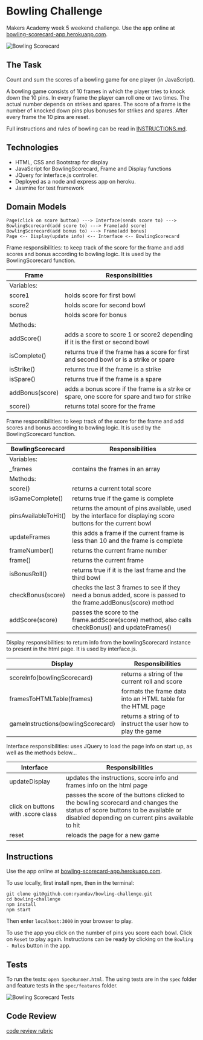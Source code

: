 
Bowling Challenge
=================

Makers Academy week 5 weekend challenge. Use the app online at [bowling-scorecard-app.herokuapp.com](https://bowling-scorecard-app.herokuapp.com/).

![Bowling Scorecard](https://i.imgur.com/y7azhzn.png)

## The Task

Count and sum the scores of a bowling game for one player (in JavaScript).

A bowling game consists of 10 frames in which the player tries to knock down the 10 pins. In every frame the player can roll one or two times. The actual number depends on strikes and spares. The score of a frame is the number of knocked down pins plus bonuses for strikes and spares. After every frame the 10 pins are reset.

Full instructions and rules of bowling can be read in [INSTRUCTIONS.md](INSTRUCTIONS.md).

## Technologies
- HTML, CSS and Bootstrap for display
- JavaScript for BowlingScorecard, Frame and Display functions
- JQuery for interface.js controller.
- Deployed as a node and express app on heroku.
- Jasmine for test framework

## Domain Models

```dm
Page(click on score button) ---> Interface(sends score to) ---> BowlingScorecard(add score to) ---> Frame(add score)
BowlingScorecard(add bonus to) ---> Frame(add bonus)
Page <-- Display(update info) <-- Interface <-- BowlingScorecard
```

Frame responsibilities: to keep track of the score for the frame and add scores and bonus according to bowling logic. It is used by the BowlingScorecard function.

|Frame | Responsibilities |
|--|--|
| Variables: |  |
| score1 | holds score for first bowl |
| score2 | holds score for second bowl |
| bonus | holds score for bonus |
| Methods: | |
| addScore() | adds a score to score 1 or score2 depending if it is the first or second bowl|
| isComplete() | returns true if the frame has a score for first and second bowl or is a strike or spare |
| isStrike() | returns true if the frame is a strike |
| isSpare() | returns true if the frame is a spare |
| addBonus(score) | adds a bonus score if the frame is a strike or spare, one score for spare and two for strike |
| score() | returns total score for the frame |

Frame responsibilities: to keep track of the score for the frame and add scores and bonus according to bowling logic. It is used by the BowlingScorecard function.

| BowlingScorecard | Responsibilities |
|-|-|
| Variables: | |
| _frames | contains the frames in an array |
| Methods: | |
| score() | returns a current total score |
| isGameComplete() | returns true if the game is complete |
| pinsAvailableToHit() | returns the amount of pins available, used by the interface for displaying score buttons for the current bowl
| updateFrames | this adds a frame if the current frame is less than 10 and the frame is complete |
| frameNumber() | returns the current frame number |
| frame() | returns the current frame |
| isBonusRoll() | returns true if it is the last frame and the third bowl |
| checkBonus(score) | checks the last 3 frames to see if they need a bonus added, score is passed to the frame.addBonus(score) method |
| addScore(score) | passes the score to the frame.addScore(score) method, also calls checkBonus() and updateFrames() |

Display responsibilities: to return info from the bowlingScorecard instance to present in the html page. It is used by interface.js.

| Display | Responsibilities |
|-|-|
| scoreInfo(bowlingScorecard) | returns a string of the current roll and score |
| framesToHTMLTable(frames) | formats the frame data into an HTML table for the HTML page |
| gameInstructions(bowlingScorecard) | returns a string of to instruct the user how to play the game |

Interface responsibilities: uses JQuery to load the page info on start up, as well as the methods below...

| Interface | Responsibilities |
|-|-|
| updateDisplay | updates the instructions, score info and frames info on the html page |
| click on buttons with .score class | passes the score of the buttons clicked to the bowling scorecard and changes the status of score buttons to be available or disabled depending on current pins available to hit |
| reset | reloads the page for a new game |


## Instructions

Use the app online at [bowling-scorecard-app.herokuapp.com](https://bowling-scorecard-app.herokuapp.com/).

To use locally, first install npm, then in the terminal:
```
git clone git@github.com:ryandav/bowling-challenge.git
cd bowling-challenge
npm install
npm start
```

Then enter `localhost:3000` in your browser to play.

To use the app you click on the number of pins you score each bowl. Click on `Reset` to play again. Instructions can be ready by clicking on the `Bowling - Rules` button in the app.

## Tests

To run the tests: `open SpecRunner.html`. The using tests are in the `spec` folder and feature tests in the `spec/features` folder.

![Bowling Scorecard Tests](https://i.imgur.com/y9R7afX.png)

## Code Review

[code review rubric](docs/review.md)
